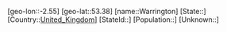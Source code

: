 ﻿---
location: [53.38,-2.55]
type: City
tags:
- geo/City


SpocWebEntityId: 35457
isDeleted: false
confidential: public

---
[geo-lon::-2.55]
[geo-lat::53.38]
[name::Warrington]
[State::]
[Country::[United_Kingdom](geo/Continent/Europe/United_Kingdom.md)]
[StateId::]
[Population::]
[Unknown::]

